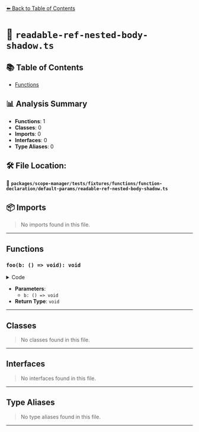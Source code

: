 [⬅️ Back to Table of Contents](../../../../../../../index.md)

# 📄 `readable-ref-nested-body-shadow.ts`

## 📚 Table of Contents

- [Functions](#functions)

## 📊 Analysis Summary

- **Functions**: 1
- **Classes**: 0
- **Imports**: 0
- **Interfaces**: 0
- **Type Aliases**: 0

## 🛠️ File Location:
📂 **`packages/scope-manager/tests/fixtures/functions/function-declaration/default-params/readable-ref-nested-body-shadow.ts`**

## 📦 Imports

> No imports found in this file.


---

## Functions

### `foo(b: () => void): void`

<details><summary>Code</summary>

```ts
function foo(
  b = function () {
    a;
  },
) {
  let a;
}
```
</details>

- **Parameters**:
  - `b: () => void`
- **Return Type**: `void`

---

## Classes

> No classes found in this file.


---

## Interfaces

> No interfaces found in this file.


---

## Type Aliases

> No type aliases found in this file.


---